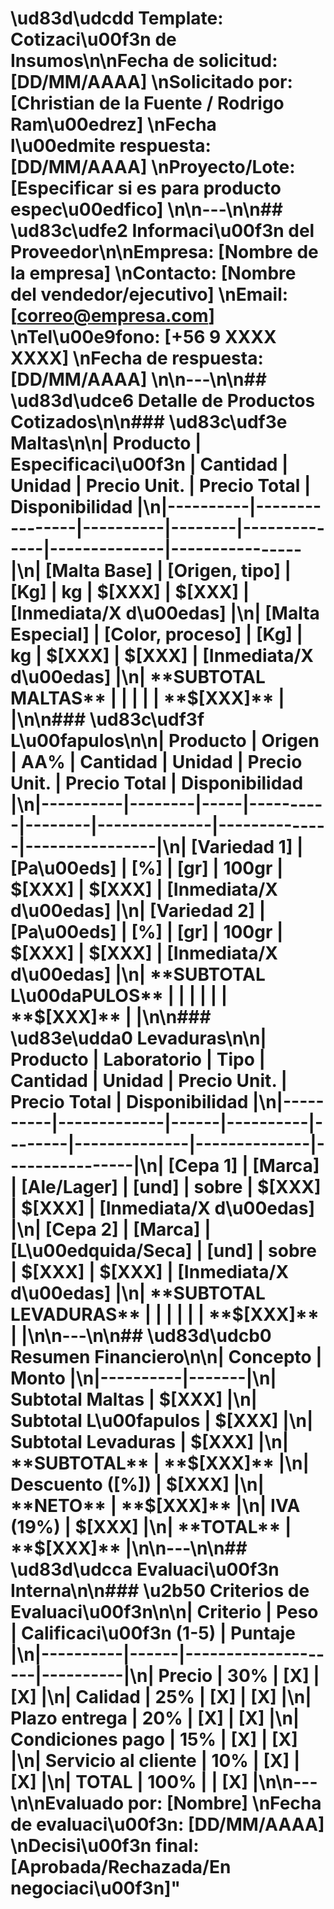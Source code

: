 # \ud83d\udcdd Template: Cotizaci\u00f3n de Insumos\n\n**Fecha de solicitud**: [DD/MM/AAAA]  \n**Solicitado por**: [Christian de la Fuente / Rodrigo Ram\u00edrez]  \n**Fecha l\u00edmite respuesta**: [DD/MM/AAAA]  \n**Proyecto/Lote**: [Especificar si es para producto espec\u00edfico]  \n\n---\n\n## \ud83c\udfe2 Informaci\u00f3n del Proveedor\n\n**Empresa**: [Nombre de la empresa]  \n**Contacto**: [Nombre del vendedor/ejecutivo]  \n**Email**: [correo@empresa.com]  \n**Tel\u00e9fono**: [+56 9 XXXX XXXX]  \n**Fecha de respuesta**: [DD/MM/AAAA]  \n\n---\n\n## \ud83d\udce6 Detalle de Productos Cotizados\n\n### \ud83c\udf3e Maltas\n\n| Producto | Especificaci\u00f3n | Cantidad | Unidad | Precio Unit. | Precio Total | Disponibilidad |\n|----------|----------------|----------|--------|--------------|--------------|----------------|\n| [Malta Base] | [Origen, tipo] | [Kg] | kg | $[XXX] | $[XXX] | [Inmediata/X d\u00edas] |\n| [Malta Especial] | [Color, proceso] | [Kg] | kg | $[XXX] | $[XXX] | [Inmediata/X d\u00edas] |\n| **SUBTOTAL MALTAS** | | | | | **$[XXX]** | |\n\n### \ud83c\udf3f L\u00fapulos\n\n| Producto | Origen | AA% | Cantidad | Unidad | Precio Unit. | Precio Total | Disponibilidad |\n|----------|--------|-----|----------|--------|--------------|--------------|----------------|\n| [Variedad 1] | [Pa\u00eds] | [%] | [gr] | 100gr | $[XXX] | $[XXX] | [Inmediata/X d\u00edas] |\n| [Variedad 2] | [Pa\u00eds] | [%] | [gr] | 100gr | $[XXX] | $[XXX] | [Inmediata/X d\u00edas] |\n| **SUBTOTAL L\u00daPULOS** | | | | | | **$[XXX]** | |\n\n### \ud83e\udda0 Levaduras\n\n| Producto | Laboratorio | Tipo | Cantidad | Unidad | Precio Unit. | Precio Total | Disponibilidad |\n|----------|-------------|------|----------|--------|--------------|--------------|----------------|\n| [Cepa 1] | [Marca] | [Ale/Lager] | [und] | sobre | $[XXX] | $[XXX] | [Inmediata/X d\u00edas] |\n| [Cepa 2] | [Marca] | [L\u00edquida/Seca] | [und] | sobre | $[XXX] | $[XXX] | [Inmediata/X d\u00edas] |\n| **SUBTOTAL LEVADURAS** | | | | | | **$[XXX]** | |\n\n---\n\n## \ud83d\udcb0 Resumen Financiero\n\n| Concepto | Monto |\n|----------|-------|\n| Subtotal Maltas | $[XXX] |\n| Subtotal L\u00fapulos | $[XXX] |\n| Subtotal Levaduras | $[XXX] |\n| **SUBTOTAL** | **$[XXX]** |\n| Descuento ([%]) | $[XXX] |\n| **NETO** | **$[XXX]** |\n| IVA (19%) | $[XXX] |\n| **TOTAL** | **$[XXX]** |\n\n---\n\n## \ud83d\udcca Evaluaci\u00f3n Interna\n\n### \u2b50 Criterios de Evaluaci\u00f3n\n\n| Criterio | Peso | Calificaci\u00f3n (1-5) | Puntaje |\n|----------|------|--------------------|----------|\n| **Precio** | 30% | [X] | [X] |\n| **Calidad** | 25% | [X] | [X] |\n| **Plazo entrega** | 20% | [X] | [X] |\n| **Condiciones pago** | 15% | [X] | [X] |\n| **Servicio al cliente** | 10% | [X] | [X] |\n| **TOTAL** | 100% | | **[X]** |\n\n---\n\n**Evaluado por**: [Nombre]  \n**Fecha de evaluaci\u00f3n**: [DD/MM/AAAA]  \n**Decisi\u00f3n final**: [Aprobada/Rechazada/En negociaci\u00f3n]"